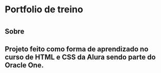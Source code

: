 <h1>Portfolio de treino<h1>

<h2>Sobre<h2>
<p> Projeto feito como forma de aprendizado no curso de HTML e CSS da Alura sendo parte do Oracle One.</p>
